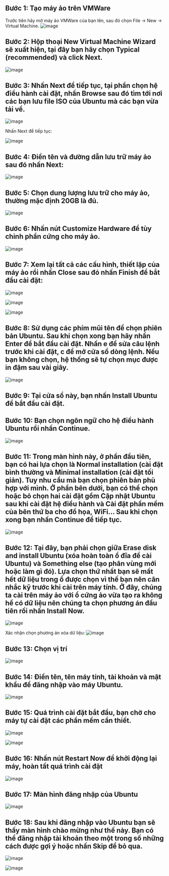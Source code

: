 ## Bước 1: Tạo máy ảo trên VMWare
Trước tiên hãy mở máy ảo VMWare của bạn lên, sau đó chọn File -> New -> Virtual Machine.
![image](https://user-images.githubusercontent.com/110179869/187158027-f86dd16a-16a3-4324-985e-1a3ef4b9a55b.png)

## Bước 2: Hộp thoại New Virtual Machine Wizard sẽ xuất hiện, tại đây bạn hãy chọn Typical (recommended) và click Next.
![image](https://user-images.githubusercontent.com/110179869/187158114-082072b0-4ed0-4a72-b89a-037020030643.png)

## Bước 3: Nhấn Next để tiếp tục, tại phần chọn hệ điều hành cài đặt, nhấn Browse sau đó tìm tới nơi các bạn lưu file ISO của Ubuntu mà các bạn vừa tải về.
![image](https://user-images.githubusercontent.com/110179869/187158789-697db606-cf5e-4e64-a7d8-fc09ca3f647c.png)

Nhấn Next để tiếp tục:

![image](https://user-images.githubusercontent.com/110179869/187159893-9b8371f9-3c6d-482e-a53e-42edece16a3d.png)

## Bước 4: Điền tên và đường dẫn lưu trữ máy ảo sau đó nhấn Next:
![image](https://user-images.githubusercontent.com/110179869/187160079-1220c83a-eaea-475e-afc2-ef436d84a62c.png)

## Bước 5: Chọn dung lượng lưu trữ cho máy ảo, thường mặc định 20GB là đủ.
![image](https://user-images.githubusercontent.com/110179869/187160306-e9f2570e-72f5-48b3-a644-e5dcfdd0232a.png)

## Bước 6: Nhấn nút Customize Hardware để tùy chỉnh phần cứng cho máy ảo.
![image](https://user-images.githubusercontent.com/110179869/187160477-db7b06f5-38b6-43c7-b8eb-7cb2df7c32e7.png)

## Bước 7: Xem lại tất cả các cấu hình, thiết lập của máy ảo rồi nhấn Close sau đó nhấn Finish để bắt đầu cài đặt:
![image](https://user-images.githubusercontent.com/110179869/187160860-0b338682-cb97-4c3e-9a18-ecceecc8a853.png)

![image](https://user-images.githubusercontent.com/110179869/187161074-498e8b30-09e8-47e0-b0b5-4b02904cb6e4.png)

![image](https://user-images.githubusercontent.com/110179869/187161262-d9e939f1-837b-416b-bbdf-95eea2334e72.png)

## Bước 8: Sử dụng các phím mũi tên để chọn phiên bản Ubuntu. Sau khi chọn xong bạn hãy nhấn Enter để bắt đầu cài đặt. Nhấn e để sửa câu lệnh trước khi cài đặt, c để mở cửa sổ dòng lệnh. Nếu bạn không chọn, hệ thống sẽ tự chọn mục được in đậm sau vài giây.
![image](https://user-images.githubusercontent.com/110179869/187162452-6403c0b2-9ce2-4903-9ac2-eaac76121594.png)

## Bước 9: Tại cửa sổ này, bạn nhấn Install Ubuntu để bắt đầu cài đặt.

## Bước 10: Bạn chọn ngôn ngữ cho hệ điều hành Ubuntu rồi nhấn Continue.
![image](https://user-images.githubusercontent.com/110179869/187162632-8640c5d0-eb95-4246-8c15-a9cc5d9e4f23.png)

## Bước 11: Trong màn hình này, ở phần đầu tiên, bạn có hai lựa chọn là Normal installation (cài đặt bình thường và Minimal installation (cài đặt tối giản). Tuy nhu cầu mà bạn chọn phiên bản phù hợp với mình. Ở phần bên dưới, bạn có thể chọn hoặc bỏ chọn hai cài đặt gồm Cập nhật Ubuntu sau khi cài đặt hệ điều hành và Cài đặt phần mềm của bên thứ ba cho đồ họa, WiFi... Sau khi chọn xong bạn nhấn Continue để tiếp tục.
![image](https://user-images.githubusercontent.com/110179869/187163083-1b58a67a-9848-4f1c-9f49-2eeade8456a8.png)

## Bước 12: Tại đây, bạn phải chọn giữa Erase disk and install Ubuntu (xóa hoàn toàn ổ đĩa để cài Ubuntu) và Something else (tạo phân vùng mới hoặc làm gì đó). Lựa chọn thứ nhất bạn sẽ mất hết dữ liệu trong ổ được chọn vì thế bạn nên cân nhắc kỹ trước khi cài trên máy tính. Ở đây, chúng ta cài trên máy ảo với ổ cứng ảo vừa tạo ra không hề có dữ liệu nên chúng ta chọn phương án đầu tiên rồi nhấn Install Now.

![image](https://user-images.githubusercontent.com/110179869/187163275-98a7a29f-2d93-4f5a-80dd-74c9afc5644a.png)

Xác nhận chọn phương án xóa dữ liệu:
![image](https://user-images.githubusercontent.com/110179869/187163560-79bb6af3-e647-432a-8e95-0183d45a52a6.png)


## Bước 13: Chọn vị trí
![image](https://user-images.githubusercontent.com/110179869/187163738-2f384b99-e2dc-43e2-ad0e-ac11425fb50b.png)


## Bước 14: Điền tên, tên máy tính, tài khoản và mật khẩu để đăng nhập vào máy Ubuntu.
![image](https://user-images.githubusercontent.com/110179869/187164188-1f2ab367-ab3a-4de8-97fa-e1439e590419.png)

## Bước 15: Quá trình cài đặt bắt đầu, bạn chờ cho máy tự cài đặt các phần mềm cần thiết.
![image](https://user-images.githubusercontent.com/110179869/187164257-681626fc-c1ae-495a-824b-c032f3caa173.png)

![image](https://user-images.githubusercontent.com/110179869/187164413-1e653b6b-4405-483c-81c9-c470d50b0c1a.png)

## Bước 16: Nhấn nút Restart Now để khởi động lại máy, hoàn tất quá trình cài đặt
![image](https://user-images.githubusercontent.com/110179869/187167381-c71882bd-a665-4892-a1d1-65f3344ff8b2.png)

## Bước 17: Màn hình đăng nhập của Ubuntu
![image](https://user-images.githubusercontent.com/110179869/187167681-6ac1da0d-46c8-426a-94b5-cce5d9d9378c.png)

## Bước 18: Sau khi đăng nhập vào Ubuntu bạn sẽ thấy màn hình chào mừng như thế này. Bạn có thể đăng nhập tài khoản theo một trong số những cách được gợi ý hoặc nhấn Skip để bỏ qua.
![image](https://user-images.githubusercontent.com/110179869/187167906-8f515a7b-eeaf-48ef-a0f4-9512f57066d0.png)

![image](https://user-images.githubusercontent.com/110179869/187168083-295b5d6e-3e19-49be-9429-37929d6eff0c.png)


